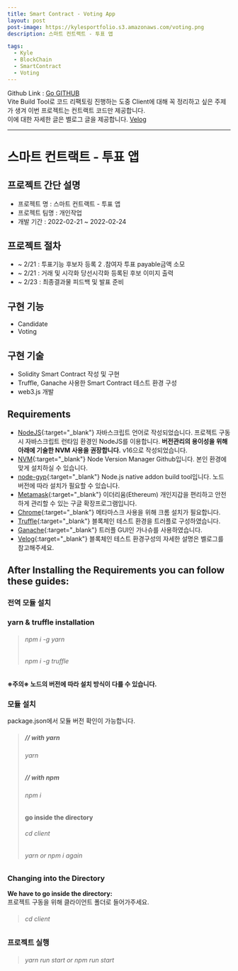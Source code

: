 ```yaml
---
title: Smart Contract - Voting App
layout: post
post-image: https://kylesportfolio.s3.amazonaws.com/voting.png
description: 스마트 컨트랙트 - 투표 앱

tags:
  - Kyle
  - BlockChain
  - SmartContract
  - Voting
---
```


Github Link : <a href="https://github.com/pjh94/SmartContract-VotingApp">Go GITHUB</a><br/>
Vite Build Tool로 코드 리팩토링 진행하는 도중 Client에 대해 꼭 정리하고 싶은 주제가 생겨 이번 프로젝트는 컨트랙트 코드만 제공합니다.
<br/>
이에 대한 자세한 글은 벨로그 글을 제공합니다.
<a href="https://velog.io/@andy3638/%ED%94%84%EB%A1%9C%EC%A0%9D%ED%8A%B8%EB%A5%BC-%EC%A7%84%ED%96%89%ED%95%98%EB%A9%B0-%EB%8A%90%EA%BC%88%EB%8D%98-%EA%B2%83">Velog</a>

---

# 스마트 컨트랙트 - 투표 앱

## 프로젝트 간단 설명

- 프로젝트 명 : 스마트 컨트랙트 - 투표 앱
- 프로젝트 팀명 : 개인작업
- 개발 기간 : 2022-02-21 ~ 2022-02-24

## 프로젝트 절차

- ~ 2/21 : 투표기능
  후보자 등록 2 .참여자 투표
  payable금액 소모
- ~ 2/21 : 거래 및 시각화
  당선시각화
  등록된 후보 이미지 출력
- ~ 2/23 : 최종결과물 피드백 및 발표 준비

## 구현 기능

- Candidate
- Voting

## 구현 기술

- Solidity Smart Contract 작성 및 구현
- Truffle, Ganache 사용한 Smart Contract 테스트 환경 구성
- web3.js 개발

## Requirements

- [NodeJS](https://nodejs.org/ko/){:target="\_blank"} 자바스크립트 언어로 작성되었습니다. 프로젝트 구동 시 자바스크립트 런타임 환경인 NodeJS를 이용합니다. **버전관리의 용이성을 위해 아래에 기술한 NVM 사용을 권장합니다.** v16으로 작성되었습니다.
- [NVM](https://github.com/nvm-sh/nvm){:target="\_blank"} Node Version Manager Github입니다. 본인 환경에 맞게 설치하실 수 있습니다.
- [node-gyp](https://github.com/nodejs/node-gyp){:target="\_blank"} Node.js native addon build tool입니다. 노드 버전에 따라 설치가 필요할 수 있습니다.
- [Metamask](https://chrome.google.com/webstore/detail/metamask/nkbihfbeogaeaoehlefnkodbefgpgknn?hl=ko){:target="\_blank"} 이더리움(Ethereum) 개인지갑을 편리하고 안전하게 관리할 수 있는 구글 확장프로그램입니다.
- [Chrome](https://www.google.co.kr/chrome/?brand=YTUH&gclid=Cj0KCQjwpcOTBhCZARIsAEAYLuVysegwe_b6xHTfek9Q9_utUWYB4B28jNiiQDwDYr9cGL5wo9bkyHAaAoaJEALw_wcB&gclsrc=aw.ds){:target="\_blank"} 메타마스크 사용을 위해 크롬 설치가 필요합니다.
- [Truffle](https://trufflesuite.com/){:target="\_blank"} 블록체인 테스트 환경을 트러플로 구성하였습니다.
- [Ganache](https://trufflesuite.com/ganache/){:target="\_blank"} 트러플 GUI인 가나슈를 사용하였습니다.
- [Velog](https://velog.io/@andy3638/%EB%B8%94%EB%A1%9D%EC%B2%B4%EC%9D%B8-%ED%85%8C%EC%8A%A4%ED%8A%B8%ED%99%98%EA%B2%BD-%EA%B5%AC%EC%84%B1%ED%95%98%EA%B8%B0){:target="\_blank"} 블록체인 테스트 환경구성의 자세한 설명은 벨로그를 참고해주세요.

## After Installing the Requirements you can follow these guides:

### 전역 모듈 설치

### yarn & truffle installation

> ###### npm i -g yarn
>
> ###### npm i -g truffle

**※주의※ 노드의 버전에 따라 설치 방식이 다를 수 있습니다.**

### 모듈 설치

package.json에서 모듈 버전 확인이 가능합니다.<br>

> ##### // with yarn
>
> ###### yarn
>
> ##### // with npm
>
> ###### npm i
>
> **go inside the directory**
>
> ###### cd client
>
> ###### yarn or npm i again

### Changing into the Directory

**We have to go inside the directory:**<br>
프로젝트 구동을 위해 클라이언트 폴더로 들어가주세요.

> ###### cd client

### 프로젝트 실행

> ###### yarn run start or npm run start
